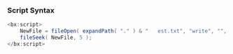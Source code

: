 ### Script Syntax




```java
<bx:script>
	NewFile = fileOpen( expandPath( "." ) & "	est.txt", "write", "", true );
	fileSeek( NewFile, 5 );
</bx:script>
   
```


